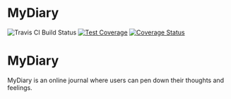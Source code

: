 # MyDiary
![Travis CI Build Status](https://travis-ci.org/elvis-o/MyDiary.svg?branch=deploy)
[![Test Coverage](https://api.codeclimate.com/v1/badges/2b023799b47b010d9ea6/test_coverage)](https://codeclimate.com/github/elvis-o/MyDiary/test_coverage)
[![Coverage Status](https://coveralls.io/repos/github/elvis-o/MyDiary/badge.svg?branch=deploy)](https://coveralls.io/github/elvis-o/MyDiary?branch=deploy)



# MyDiary
MyDiary is an online journal where users can pen down their thoughts and feelings.
